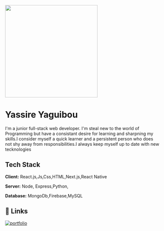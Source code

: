 
<img src="https://user-images.githubusercontent.com/83545092/152705601-b47bbcf4-f610-425d-9b62-f88985b377db.jpg" alt="" height="300">

# Yassire Yaguibou
I'm a junior full-stack web developer. I'm steal new to the world of Programming but have a consistant desire for learning and sharpning my skills.I consider myself a quick learner and a persistent person who does not shy away from responsibilities.I always keep myself up to date with new tecknologies

## Tech Stack

**Client:** React.js,Js,Css,HTML,Next.js,React Native

**Server:** Node, Express,Python,

**Database:** MongoDb,Firebase,MySQL

## 🔗 Links
[![portfolio](https://img.shields.io/badge/my_portfolio-000?style=for-the-badge&logo=ko-fi&logoColor=white)](https://portfolio-yy.herokuapp.com/ )



